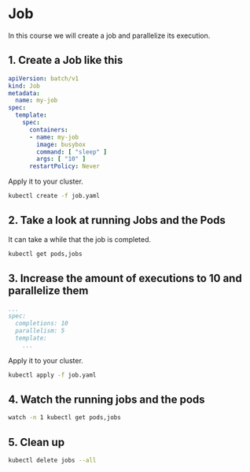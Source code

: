 # Job

In this course we will create a job and parallelize its execution.

## 1. Create a Job like this

```yaml
apiVersion: batch/v1
kind: Job
metadata:
  name: my-job
spec:
  template:
    spec:
      containers:
      - name: my-job
        image: busybox
        command: [ "sleep" ]
        args: [ "10" ]
      restartPolicy: Never
```

Apply it to your cluster.

```bash
kubectl create -f job.yaml
```

## 2. Take a look at running Jobs and the Pods

It can take a while that the job is completed.

```bash
kubectl get pods,jobs
```

## 3. Increase the amount of executions to 10 and parallelize them

```yaml
...
spec:
  completions: 10
  parallelism: 5
  template:
    ...
```

Apply it to your cluster.

```bash
kubectl apply -f job.yaml
```

## 4. Watch the running jobs and the pods

```bash
watch -n 1 kubectl get pods,jobs
```

## 5. Clean up

```bash
kubectl delete jobs --all
```
